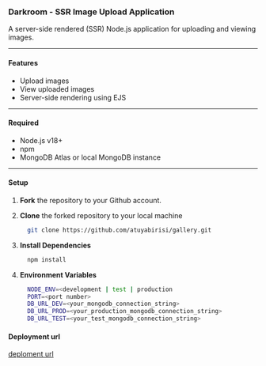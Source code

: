 ### Darkroom - SSR Image Upload Application

A server-side rendered (SSR) Node.js application for uploading and viewing images.

---

#### Features

- Upload images
- View uploaded images
- Server-side rendering using EJS

---

#### Required

- Node.js v18+
- npm
- MongoDB Atlas or local MongoDB instance

---

#### Setup

1. **Fork** the repository to your Github account.

2. **Clone** the forked repository to your local machine
   ```bash
     git clone https://github.com/atuyabirisi/gallery.git
   ```
3. **Install Dependencies**
   ```bash
     npm install
   ```
4. **Environment Variables**
   ```bash
     NODE_ENV=<development | test | production
     PORT=<port number>
     DB_URL_DEV=<your_mongodb_connection_string>
     DB_URL_PROD=<your_production_mongodb_connection_string>
     DB_URL_TEST=<your_test_mongodb_connection_string>
   ```

#### Deployment url

[deploment url](https://devops-ip-1.onrender.com/)
